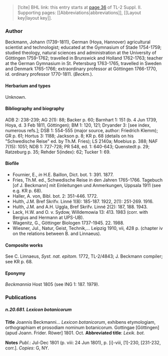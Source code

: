 > [!cite] BHL link: this entry starts at [page 36](https://www.biodiversitylibrary.org/item/103859#page/46/mode/1up) of TL-2 Suppl. II.
> Supporting pages: [[Abbreviations|abbreviations]], [[Layout key|layout key]].

### Author

Beckmann, Johann (1739-1811), German (Hoya, Hannover) agricultural scientist and technologist; educated at the Gymnasium of Stade 1754-1759; studied theology, natural sciences and administration at the University of Göttingen 1759-1762; travelled in Brunswick and Holland 1762-1763; teacher at the German Gymnasium in St. Petersburg 1763-1765, travelled in Sweden and Denmark 1765-1766; extraordinary professor at Göttingen 1766-1770, id. ordinary professor 1770-1811. (*Beckm.*).

#### Herbarium and types

Unknown.

#### Bibliography and biography

ADB 2: 238-239; AG 2(1): 88; Backer p. 60; Barnhart 1: 151 (b. 4 Jun 1739, Hoya, d. 3 Feb 1811, Göttingen); BM 1: 120, 121; Dryander 3: \[see index, numerous refs.\]; DSB 1: 554-555 (major source, author: Friedrich Klemm); GR p. 61; Hortus 3: 1188; Jackson p. 8; KR p. 68 (details on his "Schwedische Reise" ed. by Th.M. Fries); LS 2140a; Moebius p. 388; NAF 7(15): 1051; NDB 1: 727-728; PR 548, ed. 1: 640-643; Quenstedt p. 29; Ratzeburg p. 35; Rehder 5(index): 62; Tucker 1: 69.

#### Biofile

- Fournier, E., *in* H.E. Baillon, Dict. bot. 1: 391. 1877.
- Fries, Th.M. ed., Schwedische Reise in den Jahren 1765-1766. Tagebuch \[of J. Beckmann\] mit Einleitungen und Anmerkungen, Uppsala 1911 (see e.g. KR p. 68).
- Haller, A. von, Bibl. bot. 2: 351-446. 1772.
- Hulth, J.M. Bref Skrifv. Linné 1(8): 185-187. 1922, 2(1): 251-269. 1916.
- Hulth, J.M. and A.H. Uggla, Bref Skrifv. Linné 2(2): 187, 188. 1943.
- Lack, H.W. and O. v. Sydow, Willdemowia 13: 413. 1983 (corr. with Bergius and Hermann at UPS-UB).
- Wagenitz, G., Göttinger Biologen 1737-1945. 22. 1988.
- Wiesner, Jul., Natur, Geist, Technik,... Leipzig 1910, vii, 428 p. (chapter iv on the relations between B. and Linnaeus).

#### Composite works

See C. Linnaeus, *Syst. nat. epitom.* 1772, TL-2/4843; J. Beckmann compiler; see KR p. 68.

#### Eponymy

*Beckmannia* Host 1805 (see ING 1: 187. 1979).

### Publications

##### n.20.681. Lexicon botanicorum

**Title**
Joannis Beckmanni... *Lexicon botanicorum*, exhibens etymologiam, orthographiam et prosodiam nominum botanicorum. Gottingae \[Göttingen\] (apud Joann. Frider. Röwer\] 1801. Oct.
**Abbreviated title**: *Lexik. bot.*

**Notes**
*Publ*.: Jul-Dec 1801 (p. viii: 24 Jun 1801), p. \[i\]-viii, \[1\]-230, \[231-232, corr.\]. *Copies*: G, NY.

